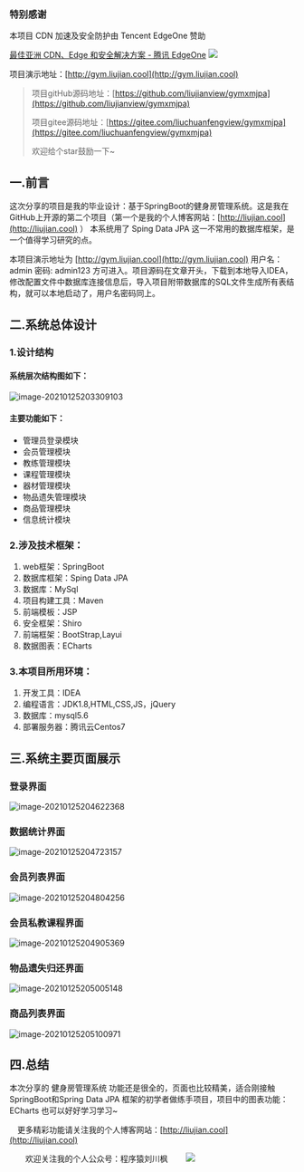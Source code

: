 ### 特别感谢

本项目 CDN 加速及安全防护由 Tencent EdgeOne 赞助

[最佳亚洲 CDN、Edge 和安全解决方案 - 腾讯 EdgeOne](https://edgeone.ai/?from=github)
![](https://edgeone.ai/media/34fe3a45-492d-4ea4-ae5d-ea1087ca7b4b.webp)

 项目演示地址：[http://gym.liujian.cool](http://gym.liujian.cool)
>
> 项目gitHub源码地址：[https://github.com/liujianview/gymxmjpa](https://github.com/liujianview/gymxmjpa)
>
> 项目gitee源码地址：[https://gitee.com/liuchuanfengview/gymxmjpa](https://gitee.com/liuchuanfengview/gymxmjpa)
>
> 欢迎给个star鼓励一下~

## 一.前言

这次分享的项目是我的毕业设计：基于SpringBoot的健身房管理系统。这是我在GitHub上开源的第二个项目（第一个是我的个人博客网站：[http://liujian.cool](http://liujian.cool) ） 本系统用了 Sping Data JPA 这一不常用的数据库框架，是一个值得学习研究的点。

本项目演示地址为 [http://gym.liujian.cool](http://gym.liujian.cool)  用户名：admin 密码: admin123  方可进入。项目源码在文章开头，下载到本地导入IDEA，修改配置文件中数据库连接信息后，导入项目附带数据库的SQL文件生成所有表结构，就可以本地启动了，用户名密码同上。

## 二.系统总体设计

### 1.设计结构

#### 系统层次结构图如下：

![image-20210125203309103](https://img-blog.csdnimg.cn/img_convert/990c3343746b222872d041334d8d1cb9.png)

#### 主要功能如下：

- 管理员登录模块
- 会员管理模块
- 教练管理模块
- 课程管理模块
- 器材管理模块
- 物品遗失管理模块
- 商品管理模块
- 信息统计模块

### 2.涉及技术框架：

1. web框架：SpringBoot
2. 数据库框架：Sping Data JPA
3. 数据库：MySql
4. 项目构建工具：Maven
5. 前端模板：JSP
6. 安全框架：Shiro
7. 前端框架：BootStrap,Layui
8. 数据图表：ECharts

### 3.本项目所用环境：

1. 开发工具：IDEA
2. 编程语言：JDK1.8,HTML,CSS,JS，jQuery
3. 数据库：mysql5.6
4. 部署服务器：腾讯云Centos7

## 三.系统主要页面展示

### 登录界面

![image-20210125204622368](https://img-blog.csdnimg.cn/img_convert/da5d76a1ede727f01502886b56ddfb38.png)

### 数据统计界面

![image-20210125204723157](https://img-blog.csdnimg.cn/img_convert/372a2ba7ebce12d48cce9088eeb054a4.png)

### 会员列表界面

![image-20210125204804256](https://img-blog.csdnimg.cn/img_convert/9d7f61a0d92d5687fc7c27f2a9370cc1.png)

### 会员私教课程界面

![image-20210125204905369](https://img-blog.csdnimg.cn/img_convert/befa00e056959117974ec2eef8681c21.png)

### 物品遗失归还界面

![image-20210125205005148](https://img-blog.csdnimg.cn/img_convert/f96c6344c6bfd7c1d2e76e39d1d33a6b.png)

### 商品列表界面

![image-20210125205100971](https://img-blog.csdnimg.cn/img_convert/bf7a74da109829fe505356369a1550fe.png)

## 四.总结

本次分享的 健身房管理系统 功能还是很全的，页面也比较精美，适合刚接触SpringBoot和Spring Data JPA 框架的初学者做练手项目，项目中的图表功能：ECharts 也可以好好学习学习~

&emsp;更多精彩功能请关注我的个人博客网站：[http://liujian.cool](http://liujian.cool)

&emsp;&emsp;欢迎关注我的个人公众号：程序猿刘川枫
&emsp;&emsp;![](https://img-blog.csdnimg.cn/img_convert/1944436507a30c7c8541bcc5e4b75969.png)
